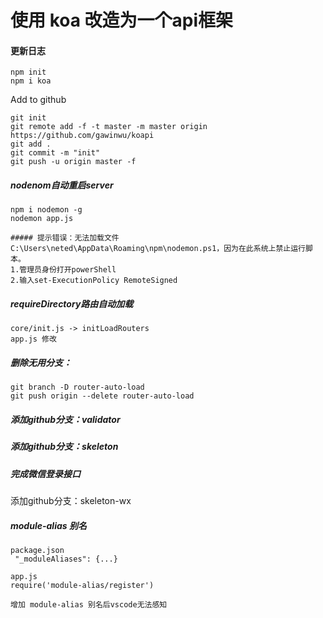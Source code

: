 #  使用 koa 改造为一个api框架

#### 更新日志

```
npm init
npm i koa
```
Add to github
```
git init 
git remote add -f -t master -m master origin https://github.com/gawinwu/koapi
git add .  
git commit -m "init"
git push -u origin master -f
```

##### nodenom自动重启server
```
npm i nodemon -g
nodemon app.js

##### 提示错误：无法加载文件 C:\Users\neted\AppData\Roaming\npm\nodemon.ps1，因为在此系统上禁止运行脚本。
1.管理员身份打开powerShell
2.输入set-ExecutionPolicy RemoteSigned  
```

##### requireDirectory路由自动加载
```
core/init.js -> initLoadRouters
app.js 修改
```

##### 删除无用分支：
```
git branch -D router-auto-load
git push origin --delete router-auto-load
```

##### 添加github分支：validator 

##### 添加github分支：skeleton

##### 完成微信登录接口
添加github分支：skeleton-wx

##### module-alias 别名
```
package.json
 "_moduleAliases": {...}

app.js
require('module-alias/register')

增加 module-alias 别名后vscode无法感知
```


